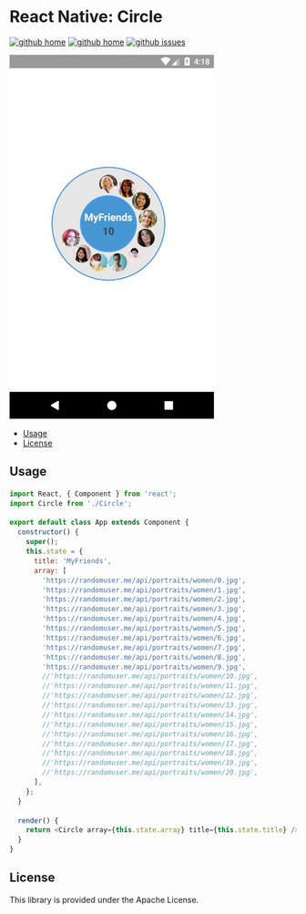 # React Native: Circle

[![github home](http://img.shields.io/npm/v/react-native-circle.svg?style=flat)](https://www.npmjs.com/package/react-native-circle)
[![github home](https://img.shields.io/badge/gaetanozappi-react--native--circle-blue.svg?style=flat)](https://github.com/gaetanozappi/react-native-circle)
[![github issues](https://img.shields.io/github/issues/gaetanozappi/react-native-circle.svg?style=flat)](https://github.com/gaetanozappi/react-native-circle/issues)

![PNG](screenshot/react-native-circle.png)

-   [Usage](#usage)
-   [License](#license)

## Usage

```javascript
import React, { Component } from 'react';
import Circle from './Circle';

export default class App extends Component {
  constructor() {
    super();
    this.state = {
      title: 'MyFriends',
      array: [
        'https://randomuser.me/api/portraits/women/0.jpg',
        'https://randomuser.me/api/portraits/women/1.jpg',
        'https://randomuser.me/api/portraits/women/2.jpg',
        'https://randomuser.me/api/portraits/women/3.jpg',
        'https://randomuser.me/api/portraits/women/4.jpg',
        'https://randomuser.me/api/portraits/women/5.jpg',
        'https://randomuser.me/api/portraits/women/6.jpg',
        'https://randomuser.me/api/portraits/women/7.jpg',
        'https://randomuser.me/api/portraits/women/8.jpg',
        'https://randomuser.me/api/portraits/women/9.jpg',
        //'https://randomuser.me/api/portraits/women/10.jpg',
        //'https://randomuser.me/api/portraits/women/11.jpg',
        //'https://randomuser.me/api/portraits/women/12.jpg',
        //'https://randomuser.me/api/portraits/women/13.jpg',
        //'https://randomuser.me/api/portraits/women/14.jpg',
        //'https://randomuser.me/api/portraits/women/15.jpg',
        //'https://randomuser.me/api/portraits/women/16.jpg',
        //'https://randomuser.me/api/portraits/women/17.jpg',
        //'https://randomuser.me/api/portraits/women/18.jpg',
        //'https://randomuser.me/api/portraits/women/19.jpg',
        //'https://randomuser.me/api/portraits/women/20.jpg',
      ],
    };
  }

  render() {
    return <Circle array={this.state.array} title={this.state.title} />;
  }
}
```

## License
This library is provided under the Apache License.

